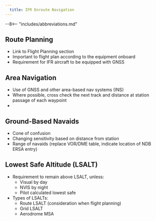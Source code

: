 ```yaml
---
  title: IFR Enroute Navigation
---
```


--8<-- "includes/abbreviations.md"

## Route Planning
- Link to Flight Planning section
- Important to flight plan according to the equipment onboard
- Requirement for IFR aircraft to be equipped with GNSS

## Area Navigation
- Use of GNSS and other area-based nav systems (INS)
- Where possible, cross check the next track and distance at station passage of each waypoint
- 
## Ground-Based Navaids
- Cone of confusion
- Changing sensitivity based on distance from station
- Range of navaids (replace VOR/DME table, indicate location of NDB ERSA entry)

## Lowest Safe Altitude (LSALT)
- Requirement to remain above LSALT, unless:
    - Visual by day
    - NVIS by night
    - Pilot calculated lowest safe
- Types of LSALTs:
    - Route LSALT (consideration when flight planning)
    - Grid LSALT
    - Aerodrome MSA